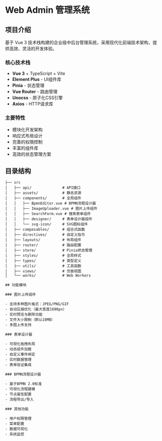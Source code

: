 # Web Admin 管理系统

## 项目介绍

基于 Vue 3 技术栈构建的企业级中后台管理系统，采用现代化前端技术架构，提供高效、灵活的开发体验。

### 核心技术栈

- **Vue 3** + TypeScript + Vite
- **Element Plus** - UI组件库
- **Pinia** - 状态管理
- **Vue Router** - 路由管理
- **Unocss** - 原子化CSS引擎
- **Axios** - HTTP请求库

### 主要特性

- 模块化开发架构
- 响应式布局设计
- 完善的权限控制
- 丰富的组件库
- 高效的状态管理方案

## 目录结构

```
├── src
│   ├── api/              # API接口
│   ├── assets/           # 静态资源
│   ├── components/       # 全局组件
│   │   ├── BpmnEditor.vue # BPMN流程设计器
│   │   ├── ImageUploader.vue # 图片上传组件
│   │   ├── SearchForm.vue # 搜索表单组件
│   │   ├── designer/     # 表单设计器组件
│   │   └── svg-icon/     # SVG图标组件
│   ├── composables/      # 组合式函数
│   ├── directives/       # 自定义指令
│   ├── layouts/          # 布局组件
│   ├── router/           # 路由配置
│   ├── store/            # Pinia状态管理
│   ├── styles/           # 全局样式
│   ├── types/            # 类型定义
│   ├── utils/            # 工具函数
│   ├── views/            # 页面视图
│   └── works/            # Web Workers

## 功能模块

### 图片上传组件

- 支持多种图片格式：JPEG/PNG/GIF
- 自动压缩优化（最大宽度1600px）
- 实时预览与删除功能
- 文件大小限制（默认10MB）
- 多图上传支持

### 表单设计器

- 可视化拖拽布局
- 动态组件加载
- 自定义事件绑定
- 实时数据管理
- 表单验证集成

### BPMN流程设计器

- 基于BPMN 2.0标准
- 可视化流程建模
- 节点属性配置
- 流程导出/导入

### 其他功能

- 用户权限管理
- 菜单配置
- 数据可视化
- 系统监控

